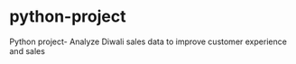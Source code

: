 # python-project

Python project- Analyze Diwali sales data to improve customer experience and sales
